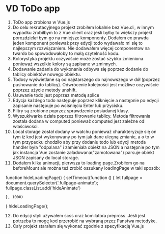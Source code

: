 # VD ToDo app

1. ToDo app zrobiona w Vue.js
2. Do celu rekrutacyjnego projekt zrobiłem lokalnie bez Vue.cli, w innym wypadku zrobiłbym to z Vue client oraz jeśli byłby to większy projekt porozdzielał bym go na mniejsze komponenty. Dodałem co prawda jeden komponent ponieważ przy edycji todo wydawało mi się to najlepszym rozwiązaniem. Nie dodawałem więcej componentow na twardo bo spowodowałoby to małą czytelność kodu.
3. Kolorystyka projektu oczywiście może zostać szybko zmieniona ponieważ wszelkie kolory są zapisane w zminnych.
4. Dodawanie zadania do wykonania odbywa się poprzez dodanie do tablicy obiektów nowego obiektu. 
5. Todosy wyświetlane są od najstarszego do najnowszego w dół (poprzez pushowanie do tablicy). Odwrócenie kolejności jest możliwe oczywiście poprzez użycie metody unshift.
6. Usuwanie todo jest poprzez metodę splice
7. Edycja każdego todo następuje poprzez kliknięcie a następnie po edycji zapisanie następuje po wciśnięciu Enter lub przycisku.
8. Filtry są zrobione poprzez sprawdzenie posiadanej klasy. 
9. Wyszukiwarka działa poprzez filtrowanie tablicy. Metoda filtrowania została dodana w computed ponieważ computed jest zależne od właściwości.
10. Local storage został dodany w watchu ponieważ charakteryzuje się on tym iż kod jest wykonywany po tym jak dane ulegną zmianie, a o to w tym przypadku chodziło aby przy dodaniu todo lub edycji metoda handler była "odpalana" i zamieniała obiekt na JSON a następnie po tym jak instancja Vue zostanie załadowana("zamotowana") parsuje obiekt JSON zapisany do local storage.
11. Dodałem kilka animacji, pierwsza to loading page.Zrobiłem go na beforeMount ale można też zrobić oszukany loadingPage w taki sposób:


function hideLoadingPage() {
    setTimeout(function () {
        let fullpage = document.querySelector('.fullpage-animate');
        fullpage.classList.add('hideAnimate')

    }, 1000)
}
hideLoadingPage();

12. Do edycji styli używałem scss oraz komilatora prepross. Jeśli jest potrzeba to mogę kod przerobić na wybraną przez Panstwa metodyke.
13. Cały projekt starałem się wykonać zgodnie z specyfikacją Vue.js






